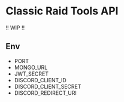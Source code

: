 # Classic Raid Tools API
!! WIP !!  

## Env
- PORT
- MONGO_URL
- JWT_SECRET
- DISCORD_CLIENT_ID
- DISCORD_CLIENT_SECRET
- DISCORD_REDIRECT_URI
